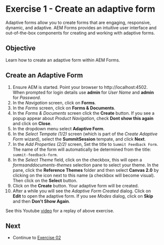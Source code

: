 # Exercise 1 - Create an adaptive form

Adaptive forms allow you to create forms that are engaging, responsive, dynamic, and adaptive. AEM Forms provides an intuitive user interface and out-of-the-box components for creating and working with adaptive forms.

## Objective
Learn how to create an adaptive form within AEM Forms.

## Create an Adaptive Form
1. Ensure AEM is started. Point your browser to http://localhost:4502. When prompted for login details use **admin** for *User Name* and **admin** for *Password*.
2. In the *Navigation* screen, click on **Forms**.
3. In the *Forms* screen, click on **Forms & Documents**.
4. In the *Forms & Documents* screen click the **Create** button. If you see a popup appear about *Product Navigation*, check **Dont show this again** and click on **Close**.
5. In the dropdown menu select **Adaptive Form**.
6. In the *Select Tempate (1/2)* screen (which is part of the *Create Adaptive Form* wizard), select the **SummitSession** tempate, and click **Next**.
7. In the *Add Properties (2/2)* screen, Set the title to `Summit Feedback Form`. \
The name of the form will automatically be determined from the title: `summit-feedback-form`.
8. In the *Select Theme* field, click on the checkbox, this will open a *formsanddocuments-themes* selection pane to select your theme. In the pane, click the **Reference Themes** folder and then select **Canvas 2.0** by clicking on the icon next to this name (a checkbox will become visual). Then click on the **Select** button.
9. Click on the **Create** button. Your adaptive form will be created.
10. After a while you will see the *Adaptive Form Created* dialog. Click on **Edit** to open the adaptive form. If you see *Modes* dialog, click on **Skip** and then **Don't Show Again**.

See this Youtube [video](https://youtu.be/YF7obuKOqtg) for a replay of above exercise.

## Next
* Continue to [Exercise 02](../exercise02/)

